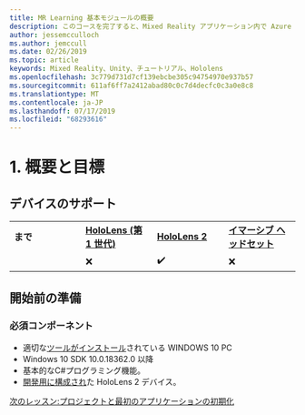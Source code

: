 ```yaml
---
title: MR Learning 基本モジュールの概要
description: このコースを完了すると、Mixed Reality アプリケーション内で Azure 顔認識を実装する方法を学習することができます。
author: jessemcculloch
ms.author: jemccull
ms.date: 02/26/2019
ms.topic: article
keywords: Mixed Reality、Unity、チュートリアル、Hololens
ms.openlocfilehash: 3c779d731d7cf139ebcbe305c94754970e937b57
ms.sourcegitcommit: 611af6ff7a2412abad80c0c7d4decfc0c3a0e8c8
ms.translationtype: MT
ms.contentlocale: ja-JP
ms.lasthandoff: 07/17/2019
ms.locfileid: "68293616"
---
```

# <a name="1-overview-and-objectives"></a>1. 概要と目標

## <a name="device-support"></a>デバイスのサポート

<table>
    <colgroup>
    <col width="25%" />
    <col width="25%" />
    <col width="25%" />
    <col width="25%" />
    </colgroup>
    <tr>
        <td><strong>まで</strong></td>
        <td><a href="hololens-hardware-details.md"><strong>HoloLens (第 1 世代)</strong></a></td>
        <td><a href="https://www.microsoft.com/en-us/hololens/hardware"><strong>HoloLens 2</strong></a></td>
        <td><a href="immersive-headset-hardware-details.md"><strong>イマーシブ ヘッドセット</strong></a></td>
    </tr>
     <tr>
        <td></td>
        <td>❌</td>
        <td>✔️</td>
        <td>❌</td>
    </tr>
</table>

## <a name="before-you-start"></a>開始前の準備

### <a name="prerequisites"></a>必須コンポーネント

* 適切な[ツールがインストール](install-the-tools.md)されている WINDOWS 10 PC
* Windows 10 SDK 10.0.18362.0 以降
* 基本的なC#プログラミング機能。
* [開発用に構成され](using-visual-studio.md#enabling-developer-mode)た HoloLens 2 デバイス。

[次のレッスン:プロジェクトと最初のアプリケーションの初期化](mrlearning-base-ch1.md)